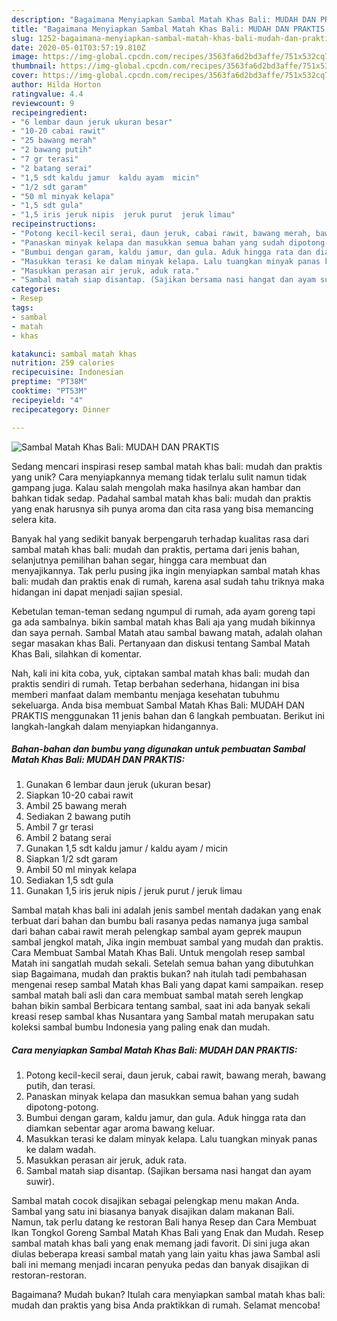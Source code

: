 ```yaml
---
description: "Bagaimana Menyiapkan Sambal Matah Khas Bali: MUDAH DAN PRAKTIS Anti Gagal"
title: "Bagaimana Menyiapkan Sambal Matah Khas Bali: MUDAH DAN PRAKTIS Anti Gagal"
slug: 1252-bagaimana-menyiapkan-sambal-matah-khas-bali-mudah-dan-praktis-anti-gagal
date: 2020-05-01T03:57:19.810Z
image: https://img-global.cpcdn.com/recipes/3563fa6d2bd3affe/751x532cq70/sambal-matah-khas-bali-mudah-dan-praktis-foto-resep-utama.jpg
thumbnail: https://img-global.cpcdn.com/recipes/3563fa6d2bd3affe/751x532cq70/sambal-matah-khas-bali-mudah-dan-praktis-foto-resep-utama.jpg
cover: https://img-global.cpcdn.com/recipes/3563fa6d2bd3affe/751x532cq70/sambal-matah-khas-bali-mudah-dan-praktis-foto-resep-utama.jpg
author: Hilda Horton
ratingvalue: 4.4
reviewcount: 9
recipeingredient:
- "6 lembar daun jeruk ukuran besar"
- "10-20 cabai rawit"
- "25 bawang merah"
- "2 bawang putih"
- "7 gr terasi"
- "2 batang serai"
- "1,5 sdt kaldu jamur  kaldu ayam  micin"
- "1/2 sdt garam"
- "50 ml minyak kelapa"
- "1,5 sdt gula"
- "1,5 iris jeruk nipis  jeruk purut  jeruk limau"
recipeinstructions:
- "Potong kecil-kecil serai, daun jeruk, cabai rawit, bawang merah, bawang putih, dan terasi."
- "Panaskan minyak kelapa dan masukkan semua bahan yang sudah dipotong-potong."
- "Bumbui dengan garam, kaldu jamur, dan gula. Aduk hingga rata dan diamkan sebentar agar aroma bawang keluar."
- "Masukkan terasi ke dalam minyak kelapa. Lalu tuangkan minyak panas ke dalam wadah."
- "Masukkan perasan air jeruk, aduk rata."
- "Sambal matah siap disantap. (Sajikan bersama nasi hangat dan ayam suwir)."
categories:
- Resep
tags:
- sambal
- matah
- khas

katakunci: sambal matah khas 
nutrition: 259 calories
recipecuisine: Indonesian
preptime: "PT38M"
cooktime: "PT53M"
recipeyield: "4"
recipecategory: Dinner

---
```



![Sambal Matah Khas Bali: MUDAH DAN PRAKTIS](https://img-global.cpcdn.com/recipes/3563fa6d2bd3affe/751x532cq70/sambal-matah-khas-bali-mudah-dan-praktis-foto-resep-utama.jpg)

Sedang mencari inspirasi resep sambal matah khas bali: mudah dan praktis yang unik? Cara menyiapkannya memang tidak terlalu sulit namun tidak gampang juga. Kalau salah mengolah maka hasilnya akan hambar dan bahkan tidak sedap. Padahal sambal matah khas bali: mudah dan praktis yang enak harusnya sih punya aroma dan cita rasa yang bisa memancing selera kita.

Banyak hal yang sedikit banyak berpengaruh terhadap kualitas rasa dari sambal matah khas bali: mudah dan praktis, pertama dari jenis bahan, selanjutnya pemilihan bahan segar, hingga cara membuat dan menyajikannya. Tak perlu pusing jika ingin menyiapkan sambal matah khas bali: mudah dan praktis enak di rumah, karena asal sudah tahu triknya maka hidangan ini dapat menjadi sajian spesial.

Kebetulan teman-teman sedang ngumpul di rumah, ada ayam goreng tapi ga ada sambalnya. bikin sambal matah khas Bali aja yang mudah bikinnya dan saya pernah. Sambal Matah atau sambal bawang matah, adalah olahan segar masakan khas Bali. Pertanyaan dan diskusi tentang Sambal Matah Khas Bali, silahkan di komentar.


Nah, kali ini kita coba, yuk, ciptakan sambal matah khas bali: mudah dan praktis sendiri di rumah. Tetap berbahan sederhana, hidangan ini bisa memberi manfaat dalam membantu menjaga kesehatan tubuhmu sekeluarga. Anda bisa membuat Sambal Matah Khas Bali: MUDAH DAN PRAKTIS menggunakan 11 jenis bahan dan 6 langkah pembuatan. Berikut ini langkah-langkah dalam menyiapkan hidangannya.

<!--inarticleads1-->

##### Bahan-bahan dan bumbu yang digunakan untuk pembuatan Sambal Matah Khas Bali: MUDAH DAN PRAKTIS:

1. Gunakan 6 lembar daun jeruk (ukuran besar)
1. Siapkan 10-20 cabai rawit
1. Ambil 25 bawang merah
1. Sediakan 2 bawang putih
1. Ambil 7 gr terasi
1. Ambil 2 batang serai
1. Gunakan 1,5 sdt kaldu jamur / kaldu ayam / micin
1. Siapkan 1/2 sdt garam
1. Ambil 50 ml minyak kelapa
1. Sediakan 1,5 sdt gula
1. Gunakan 1,5 iris jeruk nipis / jeruk purut / jeruk limau


Sambal matah khas bali ini adalah jenis sambel mentah dadakan yang enak terbuat dari bahan dan bumbu bali rasanya pedas namanya juga sambal dari bahan cabai rawit merah pelengkap sambal ayam geprek maupun sambal jengkol matah, Jika ingin membuat sambal yang mudah dan praktis. Cara Membuat Sambal Matah Khas Bali. Untuk mengolah resep sambal Matah ini sangatlah mudah sekali. Setelah semua bahan yang dibutuhkan siap Bagaimana, mudah dan praktis bukan? nah itulah tadi pembahasan mengenai resep sambal Matah khas Bali yang dapat kami sampaikan. resep sambal matah bali asli dan cara membuat sambal matah sereh lengkap bahan bikin sambal Berbicara tentang sambal, saat ini ada banyak sekali kreasi resep sambal khas Nusantara yang Sambal matah merupakan satu koleksi sambal bumbu Indonesia yang paling enak dan mudah. 

<!--inarticleads2-->

##### Cara menyiapkan Sambal Matah Khas Bali: MUDAH DAN PRAKTIS:

1. Potong kecil-kecil serai, daun jeruk, cabai rawit, bawang merah, bawang putih, dan terasi.
1. Panaskan minyak kelapa dan masukkan semua bahan yang sudah dipotong-potong.
1. Bumbui dengan garam, kaldu jamur, dan gula. Aduk hingga rata dan diamkan sebentar agar aroma bawang keluar.
1. Masukkan terasi ke dalam minyak kelapa. Lalu tuangkan minyak panas ke dalam wadah.
1. Masukkan perasan air jeruk, aduk rata.
1. Sambal matah siap disantap. (Sajikan bersama nasi hangat dan ayam suwir).


Sambal matah cocok disajikan sebagai pelengkap menu makan Anda. Sambal yang satu ini biasanya banyak disajikan dalam makanan Bali. Namun, tak perlu datang ke restoran Bali hanya Resep dan Cara Membuat Ikan Tongkol Goreng Sambal Matah Khas Bali yang Enak dan Mudah. Resep sambal matah khas bali yang enak memang jadi favorit. Di sini juga akan diulas beberapa kreasi sambal matah yang lain yaitu khas jawa Sambal asli bali ini memang menjadi incaran penyuka pedas dan banyak disajikan di restoran-restoran. 

Bagaimana? Mudah bukan? Itulah cara menyiapkan sambal matah khas bali: mudah dan praktis yang bisa Anda praktikkan di rumah. Selamat mencoba!
